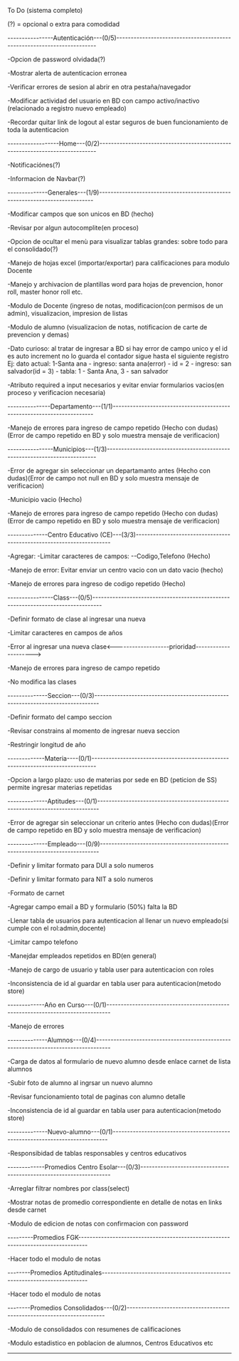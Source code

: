 To Do (sistema completo)

(?) = opcional o extra para comodidad

----------------Autenticación---(0/5)-----------------------------------------------------------------------

-Opcion de password olvidada(?)

-Mostrar alerta de autenticacion erronea

-Verificar errores de sesion al abrir en otra pestaña/navegador

-Modificar actividad del usuario en BD con campo activo/inactivo (relacionado a registro nuevo empleado)

-Recordar quitar link de logout al estar seguros de buen funcionamiento de toda la autenticacion

------------------Home---(0/2)-----------------------------------------------------------------------------

-Notificaciónes(?)

-Informacion de Navbar(?)


--------------Generales---(1/9)----------------------------------------------------------------------------

-Modificar campos que son unicos en BD (hecho)

-Revisar por algun autocomplite(en proceso)

-Opcion de ocultar el menù para visualizar tablas grandes: sobre todo para el consolidado(?)

-Manejo de hojas excel (importar/exportar) para calificaciones para modulo Docente

-Manejo y archivacion de plantillas word para hojas de prevencion, honor roll, master honor roll etc.

-Modulo de Docente (ingreso de notas, modificacion(con permisos de un admin), visualizacion, impresion de listas

-Modulo de alumno (visualizacion de notas, notificacion de carte de prevencion y demas)

-Dato curioso: al tratar de ingresar a BD si hay error de campo unico y el id es auto increment no lo guarda el contador sigue hasta el siguiente registro Ej: dato actual: 1-Santa ana - ingreso: santa ana(error) - id = 2 - ingreso: san salvador(id = 3) - tabla: 1 - Santa Ana, 3 - san salvador

-Atributo required a input necesarios y evitar enviar formularios vacios(en proceso y verificacion necesaria)

---------------Departamento---(1/1)-----------------------------------------------------------------------

-Manejo de errores para ingreso de campo repetido (Hecho con dudas)(Error de campo repetido en BD y solo muestra mensaje de verificacion)


----------------Municipios---(1/3)--------------------------------------------------------------------------

-Error de agregar sin seleccionar un departamanto antes (Hecho con dudas)(Error de campo not null en BD y solo muestra mensaje de verificacion)

-Municipio vacio (Hecho)

-Manejo de errores para ingreso de campo repetido (Hecho con dudas)(Error de campo repetido en BD y solo muestra mensaje de verificacion)

--------------Centro Educativo (CE)---(3/3)---------------------------------------------------------------------

-Agregar: -Limitar caracteres de campos: --Codigo,Telefono (Hecho)

-Manejo de error: Evitar enviar un centro vacio con un dato vacio (hecho)

-Manejo de errores para ingreso de codigo repetido (Hecho)


----------------Class---(0/5)---------------------------------------------------------------------------------

-Definir formato de clase al ingresar una nueva

-Limitar caracteres en campos de años

-Error al ingresar una nueva clase<-------------------prioridad--------------------->

-Manejo de errores para ingreso de campo repetido

-No modifica las clases


--------------Seccion---(0/3)-------------------------------------------------------------------------------

-Definir formato del campo seccion

-Revisar constrains al momento de ingresar nueva seccion

-Restringir longitud de año

-------------Materia----(0/1)-------------------------------------------------------------------------------

-Opcion a largo plazo: uso de materias por sede en BD (peticion de SS) permite ingresar materias repetidas


--------------Aptitudes---(0/1)------------------------------------------------------------------------------

-Error de agregar sin seleccionar un criterio antes (Hecho con dudas)(Error de campo repetido en BD y solo muestra mensaje de verificacion)


--------------Empleado---(0/9)-----------------------------------------------------------------------------

-Definir y limitar formato para DUI a solo numeros

-Definir y limitar formato para NIT a solo numeros

-Formato de carnet

-Agregar campo email a BD y formulario (50%) falta la BD

-Llenar tabla de usuarios para autenticacion al llenar un nuevo empleado(si cumple con el rol:admin,docente)

-Limitar campo telefono

-Manejdar empleados repetidos en BD(en general)

-Manejo de cargo de usuario y tabla user para autenticacion con roles

-Inconsistencia de id al guardar en tabla user para autenticacion(metodo store)


-------------Año en Curso---(0/1)-------------------------------------------------------------------------------

-Manejo de errores


--------------Alumnos---(0/4)-----------------------------------------------------------------------------------

-Carga de datos al formulario de nuevo alumno desde enlace carnet de lista alumnos

-Subir foto de alumno al ingrsar un nuevo alumno

-Revisar funcionamiento total de paginas con alumno detalle

-Inconsistencia de id al guardar en tabla user para autenticacion(metodo store)

--------------Nuevo-alumno---(0/1)----------------------------------------------------------------------------

-Responsibidad de tablas responsables y centros educativos



-------------Promedios Centro Esolar---(0/3)-------------------------------------------------------------------

-Arreglar filtrar nombres por class(select)

-Mostrar notas de promedio correspondiente en detalle de notas en links desde carnet

-Modulo de edicion de notas con confirmacion con password


---------Promedios FGK---------------------------------------------------------------------------------

-Hacer todo el modulo de notas


--------Promedios Aptitudinales-------------------------------------------------------------------------

-Hacer todo el modulo de notas


--------Promedios Consolidados---(0/2)----------------------------------------------------------------------

-Modulo de consolidados con resumenes de calificaciones

-Modulo estadistico en poblacion de alumnos, Centros Educativos etc


--------------------------------------------------
